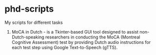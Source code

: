 # phd-scripts
My scripts for different tasks
1. MoCA in Dutch - is a Tkinter-based GUI tool designed to assist non-Dutch-speaking researchers in conducting the MoCA (Montreal Cognitive Assessment) test by providing Dutch audio instructions for each test step using Google Text-to-Speech (gTTS).
